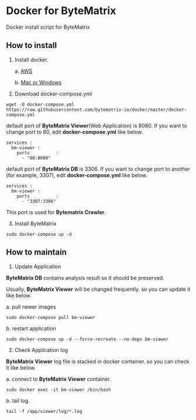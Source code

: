 # Docker for ByteMatrix
Docker install script for ByteMatrix

## How to install

1. Install docker.

   a. [AWS](http://docs.aws.amazon.com/AmazonECS/latest/developerguide/docker-basics.html#install_docker)

   b. [Mac or Windows](https://www.docker.com/get-started)

2. Download docker-compose.yml

```
wget -O docker-compose.yml https://raw.githubusercontent.com/bytematrix-io/docker/master/docker-compose.yml
```

default port of **ByteMatrix Viewer**(Web Application) is 8080.
If you want to change port to 80, edit **docker-compose.yml** like below.
```
services :
  bm-viewer :
    ports          :
      - "80:8080"
```

default port of **ByteMatrix DB** is 3306.
If you want to change port to another (for example, 3307), edit **docker-compose.yml** like below.
```
services :
  bm-viewer :
    ports          :
      - "3307:3306"
```

This port is used for **Bytematrix Crawler**.

3. Install ByteMatrix

```
sudo docker-compose up -d
```

## How to maintain

1. Update Application

**ByteMatrix DB** contains analysis result so it should be preserved.

Usually, **ByteMatrix Viewer** will be changed frequently. so you can update it like below.

a. pull newer images
```
sudo docker-compose pull bm-viewer
```

b. restart application
```
sudo docker-compose up -d --force-recreate --no-deps bm-viewer
```

2. Check Application log

**ByteMatrix Viewer** log file is stacked in docker container. so you can check it like below.

a. connect to **ByteMatrix Viewer** container.
```
sudo docker exec -it bm-viewer /bin/bash
```

b. tail log.
```
tail -f /app/viewer/log/*.log
```


